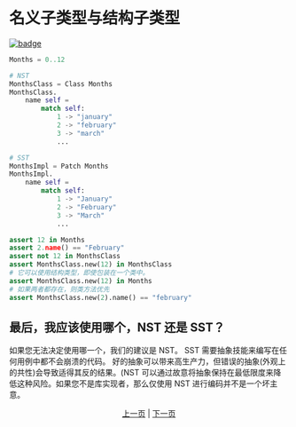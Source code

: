 # 名义子类型与结构子类型

[![badge](https://img.shields.io/endpoint.svg?url=https%3A%2F%2Fgezf7g7pd5.execute-api.ap-northeast-1.amazonaws.com%2Fdefault%2Fsource_up_to_date%3Fowner%3Derg-lang%26repos%3Derg%26ref%3Dmain%26path%3Ddoc/EN/syntax/type/06_nst_vs_sst.md%26commit_hash%3D51de3c9d5a9074241f55c043b9951b384836b258)](https://gezf7g7pd5.execute-api.ap-northeast-1.amazonaws.com/default/source_up_to_date?owner=erg-lang&repos=erg&ref=main&path=doc/EN/syntax/type/06_nst_vs_sst.md&commit_hash=51de3c9d5a9074241f55c043b9951b384836b258)

```python
Months = 0..12

# NST
MonthsClass = Class Months
MonthsClass.
    name self =
        match self:
            1 -> "january"
            2 -> "february"
            3 -> "march"
            ...

# SST
MonthsImpl = Patch Months
MonthsImpl.
    name self =
        match self:
            1 -> "January"
            2 -> "February"
            3 -> "March"
            ...

assert 12 in Months
assert 2.name() == "February"
assert not 12 in MonthsClass
assert MonthsClass.new(12) in MonthsClass
# 它可以使用结构类型，即使包装在一个类中。
assert MonthsClass.new(12) in Months
# 如果两者都存在，则类方法优先
assert MonthsClass.new(2).name() == "february"
```

## 最后，我应该使用哪个，NST 还是 SST？

如果您无法决定使用哪一个，我们的建议是 NST。
SST 需要抽象技能来编写在任何用例中都不会崩溃的代码。 好的抽象可以带来高生产力，但错误的抽象(外观上的共性)会导致适得其反的结果。(NST 可以通过故意将抽象保持在最低限度来降低这种风险。如果您不是库实现者，那么仅使用 NST 进行编码并不是一个坏主意。

<p align='center'>
    <a href='./04_class.md'>上一页</a> | <a href='./06_inheritance.md'>下一页</a>
</p>
